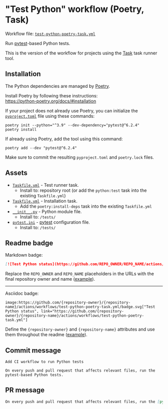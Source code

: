 # "Test Python" workflow (Poetry, Task)

Workflow file: [`test-python-poetry-task.yml`](test-python-poetry-task.yml)

Run [pytest](https://pytest.org)-based Python tests.

This is the version of the workflow for projects using the [Task](https://taskfile.dev/#/) task runner tool.

## Installation

The Python dependencies are managed by [Poetry](https://python-poetry.org/).

Install Poetry by following these instructions:<br />
https://python-poetry.org/docs/#installation

If your project does not already use Poetry, you can initialize the [`pyproject.toml`](https://python-poetry.org/docs/pyproject/) file using these commands:

```
poetry init --python="^3.9" --dev-dependency="pytest@^6.2.4"
poetry install
```

If already using Poetry, add the tool using this command:

```
poetry add --dev "pytest@^6.2.4"
```

Make sure to commit the resulting `pyproject.toml` and `poetry.lock` files.

## Assets

- [`Taskfile.yml`](assets/test-python-poetry-task/Taskfile.yml) - Test runner task.
  - Install to: repository root (or add the `python:test` task into the existing `Taskfile.yml`)
- [`Taskfile.yml`](assets/shared/Taskfile.yml) - Installation task.
  - Add the `poetry:install-deps` task into the existing `Taskfile.yml`
- [`__init__.py`](assets/test-python/__init__.py) - Python module file.
  - Install to: `/tests/`
- [`pytest.ini`](assets/test-python/pytest.ini) - [pytest](https://pytest.org) configuration file.
  - Install to: `/tests/`

## Readme badge

Markdown badge:

```markdown
[![Test Python status](https://github.com/REPO_OWNER/REPO_NAME/actions/workflows/test-python-poetry-task.yml/badge.svg)](https://github.com/REPO_OWNER/REPO_NAME/actions/workflows/test-python-poetry-task.yml)
```

Replace the `REPO_OWNER` and `REPO_NAME` placeholders in the URLs with the final repository owner and name ([example](https://raw.githubusercontent.com/arduino-libraries/ArduinoIoTCloud/master/README.md)).

---

Asciidoc badge:

```adoc
image:https://github.com/{repository-owner}/{repository-name}/actions/workflows/test-python-poetry-task.yml/badge.svg["Test Python status", link="https://github.com/{repository-owner}/{repository-name}/actions/workflows/test-python-poetry-task.yml"]
```

Define the `{repository-owner}` and `{repository-name}` attributes and use them throughout the readme ([example](https://raw.githubusercontent.com/arduino-libraries/WiFiNINA/master/README.adoc)).

## Commit message

```
Add CI workflow to run Python tests

On every push and pull request that affects relevant files, run the pytest-based Python tests.
```

## PR message

```markdown
On every push and pull request that affects relevant files, run the [pytest](https://pytest.org)-based Python tests.
```
